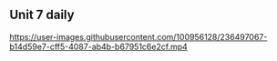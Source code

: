 ## Unit 7 daily


https://user-images.githubusercontent.com/100956128/236497067-b14d59e7-cff5-4087-ab4b-b67951c6e2cf.mp4

